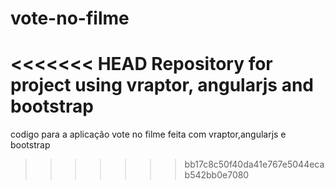 vote-no-filme
=============

<<<<<<< HEAD
Repository for project using vraptor, angularjs and bootstrap
=======
codigo para a aplicação vote no filme feita com vraptor,angularjs e bootstrap
>>>>>>> bb17c8c50f40da41e767e5044ecab542bb0e7080
